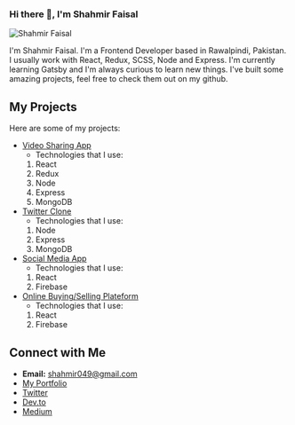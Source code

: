 ### Hi there 👋, I'm Shahmir Faisal

![Shahmir Faisal](https://pbs.twimg.com/profile_images/1268895858977890304/aQFhVPFI_400x400.jpg)

I'm Shahmir Faisal. I'm a Frontend Developer based in Rawalpindi, Pakistan. I usually work with React, Redux, SCSS, Node and Express.
I'm currently learning Gatsby and I'm always curious to learn new things. I've built some amazing projects, feel free to check them out on my github.

## My Projects
Here are some of my projects:

* [Video Sharing App](https://video-sharing-app-19b10.firebaseapp.com/)
  * Technologies that I use:
   1. React
   1. Redux
   1. Node
   1. Express
   1. MongoDB
* [Twitter Clone](https://node-twitter-clone.herokuapp.com/)
  * Technologies that I use:
  1. Node
  1. Express
  1. MongoDB
* [Social Media App](https://somedial-3f51d.firebaseapp.com/)
  * Technologies that I use:
  1. React
  1. Firebase
* [Online Buying/Selling Plateform](https://e-commerce-a35a3.firebaseapp.com/)
  * Technologies that I use:
  1. React
  1. Firebase

## Connect with Me 

* __Email:__ shahmir049@gmail.com
* [My Portfolio](https://shahmir.netlify.app/)
* [Twitter](https://twitter.com/shahmir049)
* [Dev.to](https://dev.to/shahmir049)
* [Medium](https://medium.com/@shahmir049)
